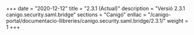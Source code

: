 +++
date        = "2020-12-12"
title       = "2.3.1 (Actual)"
description = "Versió 2.3.1 canigo.security.saml.bridge"
sections    = "Canigó"
enllac		= "/canigo-portal/documentacio-llibreries/canigo.security.saml.bridge/2.3.1/"
weight		= 1
+++
